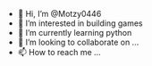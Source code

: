 - 👋 Hi, I’m @Motzy0446
- 👀 I’m interested in building games
- 🌱 I’m currently learning python
- 💞️ I’m looking to collaborate on ...
- 📫 How to reach me ...

<!---
Motzy0446/Motzy0446 is a ✨ special ✨ repository because its `README.md` (this file) appears on your GitHub profile.
You can click the Preview link to take a look at your changes.
--->
